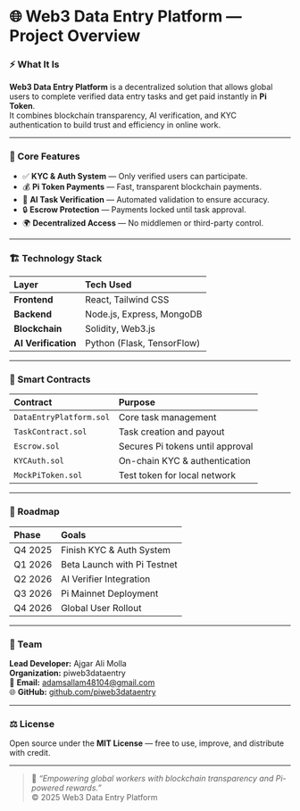 # 🌐 Web3 Data Entry Platform — Project Overview

### ⚡ What It Is
**Web3 Data Entry Platform** is a decentralized solution that allows global users to complete verified data entry tasks and get paid instantly in **Pi Token**.  
It combines blockchain transparency, AI verification, and KYC authentication to build trust and efficiency in online work.

---

### 🧩 Core Features
- ✅ **KYC & Auth System** — Only verified users can participate.  
- 💰 **Pi Token Payments** — Fast, transparent blockchain payments.  
- 🧠 **AI Task Verification** — Automated validation to ensure accuracy.  
- 🔒 **Escrow Protection** — Payments locked until task approval.  
- 🌍 **Decentralized Access** — No middlemen or third-party control.  

---

### 🏗️ Technology Stack
| Layer | Tech Used |
|:------|:-----------|
| **Frontend** | React, Tailwind CSS |
| **Backend** | Node.js, Express, MongoDB |
| **Blockchain** | Solidity, Web3.js |
| **AI Verification** | Python (Flask, TensorFlow) |

---

### 🔗 Smart Contracts
| Contract | Purpose |
|:----------|:---------|
| `DataEntryPlatform.sol` | Core task management |
| `TaskContract.sol` | Task creation and payout |
| `Escrow.sol` | Secures Pi tokens until approval |
| `KYCAuth.sol` | On-chain KYC & authentication |
| `MockPiToken.sol` | Test token for local network |

---

### 🚀 Roadmap
| Phase | Goals |
|:------|:------|
| Q4 2025 | Finish KYC & Auth System |
| Q1 2026 | Beta Launch with Pi Testnet |
| Q2 2026 | AI Verifier Integration |
| Q3 2026 | Pi Mainnet Deployment |
| Q4 2026 | Global User Rollout |

---

### 👥 Team
**Lead Developer:** Ajgar Ali Molla  
**Organization:** piweb3dataentry  
📧 **Email:** [adamsallam48104@gmail.com](mailto:adamsallam48104@gmail.com)  
🌐 **GitHub:** [github.com/piweb3dataentry](https://github.com/piweb3dataentry)

---

### ⚖️ License
Open source under the **MIT License** — free to use, improve, and distribute with credit.

---

> 🌱 *“Empowering global workers with blockchain transparency and Pi-powered rewards.”*  
© 2025 Web3 Data Entry Platform
> 

